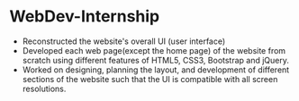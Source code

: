 # WebDev-Internship
- Reconstructed the website's overall UI (user interface) 
- Developed each web page(except the home page) of the website from scratch using different features of HTML5, CSS3, Bootstrap and jQuery.
- Worked on designing, planning the layout, and development of different sections of the website such that the UI is compatible with all screen resolutions. 
